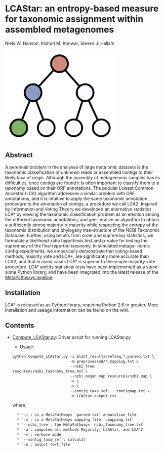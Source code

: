 LCAStar: an entropy-based measure for taxonomic assignment within assembled metagenomes
=======

Niels W. Hanson, Kishori M. Konwar, Steven J. Hallam

![lca_star_logo.png](lca_star_logo.png)

## Abstract

A perennial problem in the analyses of large meta'omic datasets is the taxonomic classification of unknown reads or assembled contigs to their likely taxa of origin. Although the assembly of metagenomic samples has its difficulties, once contigs are found it is often important to classify them to a taxonomy based on their ORF annotations. The popular Lowest Common Ancestor (LCA) algorithm addresses a similar problem with ORF annotations, and it is intuitive to apply the same taxonomic annotation procedure to the annotation of contigs, a procedure we call LCA2. Inspired by Information and Voting Theory we developed an alternative statistics LCA\* by viewing the taxonomic classification problem as an election among the different taxonomic annotations, and gen- eralize an algorithm to obtain a sufficiently strong majority α-majority while respecting the entropy of the taxonomic distribution and phylogeny tree-structure of the NCBI Taxonomic Database. Further, using results from order and supremacy statistics, we formulate a likelihood-ratio hypothesis test and p-value for testing the supremacy of the final reported taxonomy. In simulated metage- nomic config experiments, we emperically demonstrate that voting-based methods, majority vote and LCA\*, are significantly more accurate than LCA2, and that in many cases LCA\* is superior to the simple majority vote procedure. LCA\* and its statistical tests have been implemented as a stand-alone Python library, and have been integrated into the latest release of the [MetaPathways pipeline](https://github.com/hallamlab/metapathways2).

## Installation

LCA\* is released as as Python library, requiring Python 2.6 or greater. More installation and useage information can be found on the wiki.

## Contents

* [Compute_LCAStar.py](Compute_LCAStar.py): Driver script for running LCAStar.py

    * Usage: 
    
    ```
    python Compute_LCAStar.py -i blast_results/refseq.*.parsed.txt \
                              -m preprocessed/*.mapping.txt \
                              --ncbi_tree resources/ncbi_taxonomy_tree.txt \
                              --ncbi_megan_map resources/ncbi.map \
                              -a \
                              -v \
                              --contig_taxa_ref ...contigmap.txt \
                              -o LCAStar.output.txt
    ```
    
    where,
    
        * `-i`: is a MetaPathways `parsed.txt` annotation file
        * `-m`: is a MetaPathways mapping file `.mapping.txt`
        * `--ncbi_tree`: the MetaPathways `ncbi_taxonomy_tree.txt`
        * `-a`: computes all methods Majority, LCAStar, and LCA^2
        * `-v`: verbose mode
        * `--contig_taxa_ref`: calculat
        * `-o`: output text file


